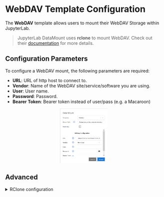 # WebDAV Template Configuration

The **WebDAV** template allows users to mount their WebDAV Storage within JupyterLab.

> JupyterLab DataMount uses **rclone** to mount WebDAV. Check out their [documentation](https://rclone.org/webdav/) for more details.

## Configuration Parameters

To configure a WebDAV mount, the following parameters are required:

- **URL**: URL of http host to connect to.
- **Vendor**: Name of the WebDAV site/service/software you are using.
- **User**: User name.
- **Password**: Password.
- **Bearer Token**: Bearer token instead of user/pass (e.g. a Macaroon)

<div style="text-align: center;">
  <img src="../../images/webdav.png" alt="WebDAV" style="width: 30%;">
</div>

## Advanced

<details>
  <summary>RClone configuration</summary>
  <br>
  The following configuration is used to mount WebDAV with rclone:<br>
  webdav.config:<br>
  ```yaml
  [webdav]
  type = webdav
  url = _url_
  vendor = _vendor_
  user = _user_
  pass = _password_ # will be obscured during config creation
  bearer_token = _bearer_token_ # optional
  <br>
  Mounted via <br>
  ```bash
  rclone mount --config webdav.config webdav:/ _path_ --vfs-cache-max-size=10G --vfs-read-chunk-size=64M --vfs-cache-mode=writes --allow-other --uid=1000 --gid=100
  ```
  <br>
</details>
